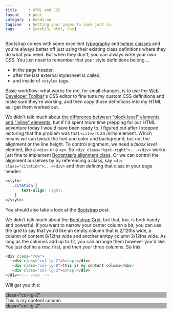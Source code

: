 ```yaml
---
title     : HTML and CSS
layout    : post
category  : hands-on
tagline   : Getting your pages to look just so.
tags      : [week13, html, css]
---
```


Bootstrap comes with some excellent [typography](http://getbootstrap.com/css/#type) and [helper classes](http://getbootstrap.com/css/#helper-classes) and you're always better off just using their existing class definitions where they do what you need. But when they don't, you can always write your own CSS. You just need to remember that your style definitions belong ...
+ in the page header, 
+ after the last external stylesheet is called,
+ and inside of `<style>` tags.

Basic workflow: what works for me, for small changes, is to use the [Web Developer Toolbar](http://chrispederick.com/work/web-developer/)'s CSS editor to fine tune my custom CSS definitions and make sure they're working, and then copy those definitions into my HTML as I get them worked out. 

We didn't talk much about [the difference between "block level" elements and "inline" elements](http://www.impressivewebs.com/difference-block-inline-css/), but if I'd spent more time prepping for our HTML adventure today I would have been ready to. I figured out after I stopped lecturing that the problem was that `<cite>` is an *inline* element. Which means we can tweak the font and color and background, but not the alignment or the line height. To control alignment, we need a *block level* element, like a `<div>` or a `<p>`. So `<div class="text-right">...</div>` works just fine to implement [Bootstrap's alignment class](http://getbootstrap.com/css/#type-alignment). Or we can control the alignment ourselves by by referencing a class, say `<div class="citation">...</div>` and then defining that class in your page header:

```css
<style>
   .citation {
       text-align: right;
    }
</style>
```

You should also take a look at the [Bootstrap](git_and_bootstrap.html) post. 

We didn't talk much about the [Bootstrap Grid](http://getbootstrap.com/css/#grid), but that, too, is both handy and powerful. If you want to narrow your center column a bit, you can use the grid to say that you'd like an empty column that is 2/12ths wide, a column of content 8/12ths wide and another emtpy column 2/12ths wide. As long as the columns add up to 12, you can arrange them however you'd like. You just define a row, first, and then your three columns. So this:

```html
<div class="row">
   <div class="col-lg-2">&nbsp;</div>
   <div class="col-lg-8">This is my content column</div>
   <div class="col-lg-2">&nbsp;</div>
</div><!-- /row -->
```
Will get you this: 

<div class="row">
   <div class="col-lg-2" style="background: #AAA;">class="col-lg-2"</div>
   <div class="col-lg-8">This is my content column</div>
   <div class="col-lg-2" style="background: #AAA;">class="col-lg-2"</div>
</div><!-- /row -->
